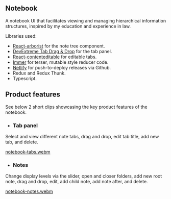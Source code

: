 ## Notebook

A notebook UI that facilitates viewing and managing hierarchical information structures, inspired by my education and experience in law.

Libraries used: 
- [React-arborist](https://github.com/brimdata/react-arborist) for the note tree component.
- [DevExtreme Tab Drag & Drop](https://js.devexpress.com/Demos/WidgetsGallery/Demo/TabPanel/SortableClosableTabs/React/Light/) for the tab panel.
- [React-contenteditable](https://github.com/lovasoa/react-contenteditable) for editable tabs.
- [Immer](https://github.com/immerjs/immer) for terser, mutable style reducer code.
- [Netlify](https://www.netlify.com/) for push-to-deploy releases via Github.
- Redux and Redux Thunk.
- Typescript.


## Product features

See below 2 short clips showcasing the key product features of the notebook.

- ### Tab panel

Select and view different note tabs, drag and drop, edit tab title, add new tab, and delete.

[notebook-tabs.webm](https://user-images.githubusercontent.com/84102041/183894027-993e98d3-4016-4199-9d1c-ce3dd31c530b.webm)

- ### Notes

Change display levels via the slider, open and closer folders, add new root note, drag and drop, edit, add child note, add note after, and delete.

[notebook-notes.webm](https://user-images.githubusercontent.com/84102041/183893981-5fe14d04-ed24-460c-b517-2731cfbf3e3b.webm)

